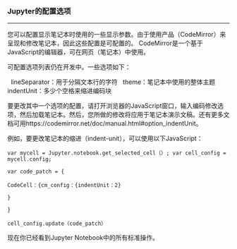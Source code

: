 ### Jupyter的配置选项
****
您可以配置显示笔记本时使用的一些显示参数。由于使用产品（CodeMirror）来呈现和修改笔记本，因此这些配置是可配置的。 CodeMirror是一个基于JavaScript的编辑器，可在网页（笔记本）中使用。

可配置选项列表仍在开发中。一些选项如下：

  lineSeparator：用于分隔文本行的字符
  theme：笔记本中使用的整体主题
  indentUnit：多少个空格来缩进编码块
 



要更改其中一个选项的配置，请打开浏览器的JavaScript窗口，输入编码修改选项，然后加载笔记本。然后，您所做的修改将应用于笔记本演示文稿。还有更多文档可用https://codemirror.net/doc/manual.html#option_indentUnit。

例如，要更改笔记本的缩进（indent-unit），可以使用以下JavaScript：

```
var mycell = Jupyter.notebook.get_selected_cell（）; var cell_config = mycell.config;

var code_patch = {

CodeCell：{cm_config：{indentUnit：2}

}

}

cell_config.update（code_patch）
```



现在你已经看到Jupyter Notebook中的所有标准操作。